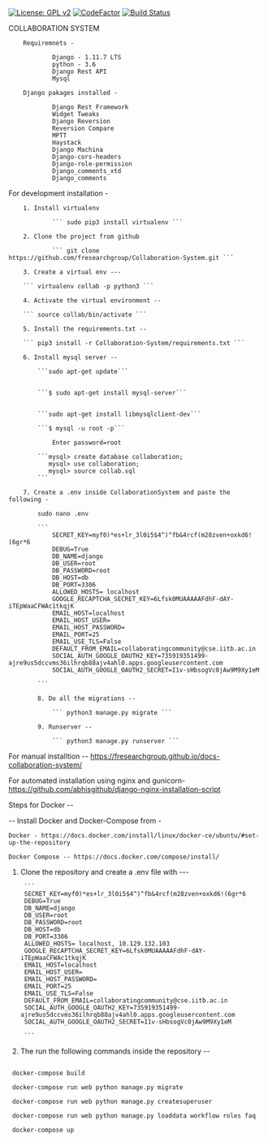 [![License: GPL v2](https://img.shields.io/badge/License-GPL%20v2-blue.svg)](https://www.gnu.org/licenses/old-licenses/gpl-2.0.en.html)
[![CodeFactor](https://www.codefactor.io/repository/github/fresearchgroup/collaboration-system/badge)](https://www.codefactor.io/repository/github/fresearchgroup/collaboration-system)
[![Build Status](https://travis-ci.org/fresearchgroup/Collaboration-System.svg?branch=master)](https://travis-ci.org/fresearchgroup/Collaboration-System)

COLLABORATION SYSTEM

        Requiremnets -

                Django - 1.11.7 LTS
                python - 3.6
                Django Rest API
                Mysql

        Django pakages installed - 

                Django Rest Framework
                Widget Tweaks
                Django Reversion
                Reversion Compare
                MPTT
                Haystack
                Django Machina
                Django-cors-headers
                Django-role-permission
                Django_comments_xtd
                Django_comments

For development installation - 

        1. Install virtualenv 

                ``` sudo pip3 install virtualenv ```

        2. Clone the project from github

                ``` git clone https://github.com/fresearchgroup/Collaboration-System.git ```

        3. Create a virtual env --- 

        ``` virtualenv collab -p python3 ```

        4. Activate the virtual environment -- 

        ``` source collab/bin/activate ```

        5. Install the requirements.txt -- 

        ``` pip3 install -r Collaboration-System/requirements.txt ```

        6. Install mysql server --

            ```sudo apt-get update```


            ```$ sudo apt-get install mysql-server```
 

            ```sudo apt-get install libmysqlclient-dev```

            ```$ mysql -u root -p```

                Enter password=root

            ```mysql> create database collaboration;
               mysql> use collaboration;
               mysql> source collab.sql   
            ```

        7. Create a .env inside CollaborationSystem and paste the following -

            sudo nano .env

            ```
                SECRET_KEY=myf0)*es+lr_3l0i5$4^)^fb&4rcf(m28zven+oxkd6!(6gr*6
                DEBUG=True
                DB_NAME=django
                DB_USER=root
                DB_PASSWORD=root
                DB_HOST=db
                DB_PORT=3306
                ALLOWED_HOSTS= localhost
                GOOGLE_RECAPTCHA_SECRET_KEY=6Lfsk0MUAAAAAFdhF-dAY-iTEpWaaCFWAc1tkqjK
                EMAIL_HOST=localhost
                EMAIL_HOST_USER=
                EMAIL_HOST_PASSWORD=
                EMAIL_PORT=25
                EMAIL_USE_TLS=False
                DEFAULT_FROM_EMAIL=collaboratingcommunity@cse.iitb.ac.in
                SOCIAL_AUTH_GOOGLE_OAUTH2_KEY=735919351499-ajre9us5dccvms36ilhrqb88ajv4ahl0.apps.googleusercontent.com
                SOCIAL_AUTH_GOOGLE_OAUTH2_SECRET=I1v-sHbsogVc0jAw9M9Xy1eM

            ```

            8. Do all the migrations --

                ``` python3 manage.py migrate ```

            9. Runserver --

                ``` python3 manage.py runserver ``` 
                

For manual installtion -- https://fresearchgroup.github.io/docs-collaboration-system/

For automated installation using nginx and gunicorn- https://github.com/abhisgithub/django-nginx-installation-script


Steps for Docker -- 

 -- Install Docker and Docker-Compose from  -

    Docker - https://docs.docker.com/install/linux/docker-ce/ubuntu/#set-up-the-repository
    
    Docker Compose -- https://docs.docker.com/compose/install/

1. Clone the repository and create a .env file with ---

        
        ```
        SECRET_KEY=myf0)*es+lr_3l0i5$4^)^fb&4rcf(m28zven+oxkd6!(6gr*6
        DEBUG=True
        DB_NAME=django
        DB_USER=root
        DB_PASSWORD=root
        DB_HOST=db
        DB_PORT=3306
        ALLOWED_HOSTS= localhost, 10.129.132.103
        GOOGLE_RECAPTCHA_SECRET_KEY=6Lfsk0MUAAAAAFdhF-dAY-iTEpWaaCFWAc1tkqjK
        EMAIL_HOST=localhost
        EMAIL_HOST_USER=
        EMAIL_HOST_PASSWORD=
        EMAIL_PORT=25
        EMAIL_USE_TLS=False
        DEFAULT_FROM_EMAIL=collaboratingcommunity@cse.iitb.ac.in
        SOCIAL_AUTH_GOOGLE_OAUTH2_KEY=735919351499-ajre9us5dccvms36ilhrqb88ajv4ahl0.apps.googleusercontent.com
        SOCIAL_AUTH_GOOGLE_OAUTH2_SECRET=I1v-sHbsogVc0jAw9M9Xy1eM

        ```
2. The run the following commands inside the repository --
 
```

 docker-compose build

 docker-compose run web python manage.py migrate

 docker-compose run web python manage.py createsuperuser

 docker-compose run web python manage.py loaddata workflow roles faq

 docker-compose up

```